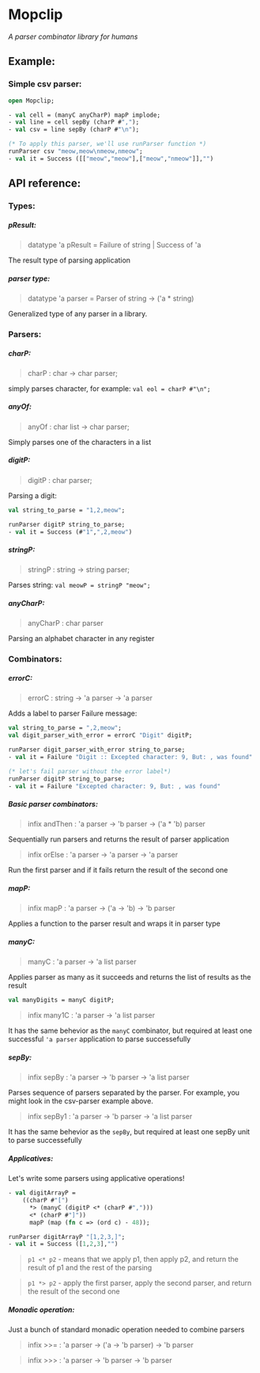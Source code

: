 # Mopclip

_A parser combinator library for humans_

## Example:

### Simple csv parser:
```sml
open Mopclip;

- val cell = (manyC anyCharP) mapP implode;
- val line = cell sepBy (charP #",");
- val csv = line sepBy (charP #"\n");

(* To apply this parser, we'll use runParser function *)
runParser csv "meow,meow\nmeow,nmeow";
- val it = Success ([["meow","meow"],["meow","nmeow"]],"")
```

## API reference:
### Types:
##### pResult:
> datatype 'a pResult = Failure of string | Success of 'a

The result type of parsing application

##### parser type:
> datatype 'a parser = Parser of string -> ('a * string) 

Generalized type of any parser in a library.

### Parsers:
##### charP:
> charP : char -> char parser;

simply parses character, for example: `val eol = charP #"\n";`
##### anyOf:
> anyOf : char list -> char parser;

Simply parses one of the characters in a list

##### digitP:
> digitP : char parser;

Parsing a digit:
```sml
val string_to_parse = "1,2,meow";

runParser digitP string_to_parse;
- val it = Success (#"1",",2,meow")
```

##### stringP:
> stringP : string -> string parser;

Parses string: `val meowP = stringP "meow";`

##### anyCharP:
> anyCharP : char parser

Parsing an alphabet character in any register


### Combinators:
##### errorC:
> errorC : string -> 'a parser -> 'a parser

Adds a label to parser Failure message:
```sml
val string_to_parse = ",2,meow";
val digit_parser_with_error = errorC "Digit" digitP;

runParser digit_parser_with_error string_to_parse;
- val it = Failure "Digit :: Excepted character: 9, But: , was found"

(* let's fail parser without the error label*)
runParser digitP string_to_parse;
- val it = Failure "Excepted character: 9, But: , was found"
```

##### Basic parser combinators:
> infix andThen : 'a parser -> 'b parser -> ('a * 'b) parser

Sequentially run parsers and returns the result of parser application

> infix orElse : 'a parser -> 'a parser -> 'a parser

Run the first parser and if it fails return the result of the second one

##### mapP:
> infix mapP : 'a parser -> ('a -> 'b) -> 'b parser

Applies a function to the parser result and wraps it in parser type

##### manyC:
> manyC : 'a parser -> 'a list parser

Applies parser as many as it succeeds and returns the list of results as the result

```sml
val manyDigits = manyC digitP;
```

> infix many1C : 'a parser -> 'a list parser

It has the same behevior as the `manyC` combinator, but required at least one successful `'a parser` application to parse successefully

##### sepBy:
> infix sepBy : 'a parser -> 'b parser -> 'a list parser

Parses sequence of parsers separated by the parser. For example, you might look in the csv-parser example above.

> infix sepBy1 : 'a parser -> 'b parser -> 'a list parser

It has the same behevior as the `sepBy`, but required at least one sepBy unit to parse successefully

##### Applicatives:
Let's write some parsers using applicative operations!
```sml
- val digitArrayP = 
    ((charP #"[")
      *> (manyC (digitP <* (charP #",")))
      <* (charP #"]"))
      mapP (map (fn c => (ord c) - 48));

runParser digitArrayP "[1,2,3,]";
- val it = Success ([1,2,3],"")
```

> `p1 <* p2` - means that we apply p1, then apply p2, and return the result of p1 and the rest of the parsing 

> `p1 *> p2` - apply the first parser, apply the second parser, and return the result of the second one

##### Monadic operation:
Just a bunch of standard monadic operation needed to combine parsers

> infix >>= : 'a parser -> ('a -> 'b parser) -> 'b parser

> infix >>> : 'a parser -> 'b parser -> 'b parser

